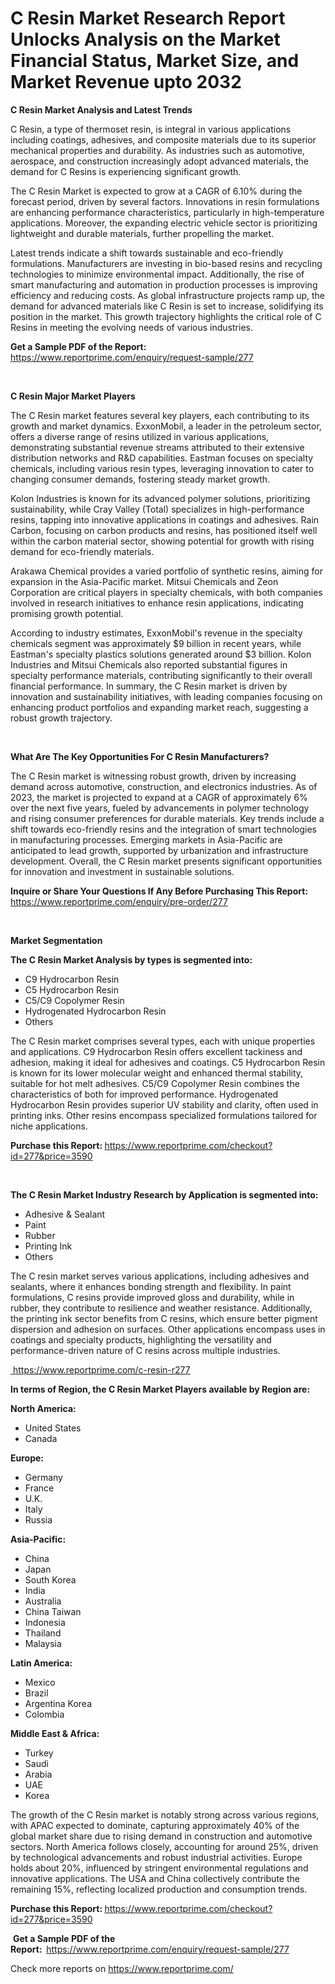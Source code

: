<p><h1>C Resin Market Research Report Unlocks Analysis on the Market Financial Status, Market Size, and Market Revenue upto 2032</h1></p><p><strong>C Resin Market Analysis and Latest Trends</strong></p>
<p><p>C Resin, a type of thermoset resin, is integral in various applications including coatings, adhesives, and composite materials due to its superior mechanical properties and durability. As industries such as automotive, aerospace, and construction increasingly adopt advanced materials, the demand for C Resins is experiencing significant growth.</p><p>The C Resin Market is expected to grow at a CAGR of 6.10% during the forecast period, driven by several factors. Innovations in resin formulations are enhancing performance characteristics, particularly in high-temperature applications. Moreover, the expanding electric vehicle sector is prioritizing lightweight and durable materials, further propelling the market.</p><p>Latest trends indicate a shift towards sustainable and eco-friendly formulations. Manufacturers are investing in bio-based resins and recycling technologies to minimize environmental impact. Additionally, the rise of smart manufacturing and automation in production processes is improving efficiency and reducing costs. As global infrastructure projects ramp up, the demand for advanced materials like C Resin is set to increase, solidifying its position in the market. This growth trajectory highlights the critical role of C Resins in meeting the evolving needs of various industries.</p></p>
<p><strong>Get a Sample PDF of the Report:&nbsp;</strong> <a href="https://www.reportprime.com/enquiry/request-sample/277?utm_campaign=3225&utm_medium=2&utm_source=Github&utm_content=ia&utm_term=18032025&utm_id=c-resin">https://www.reportprime.com/enquiry/request-sample/277</a></p>
<p>&nbsp;</p>
<p><strong>C Resin Major Market Players</strong></p>
<p><p>The C Resin market features several key players, each contributing to its growth and market dynamics. ExxonMobil, a leader in the petroleum sector, offers a diverse range of resins utilized in various applications, demonstrating substantial revenue streams attributed to their extensive distribution networks and R&D capabilities. Eastman focuses on specialty chemicals, including various resin types, leveraging innovation to cater to changing consumer demands, fostering steady market growth.</p><p>Kolon Industries is known for its advanced polymer solutions, prioritizing sustainability, while Cray Valley (Total) specializes in high-performance resins, tapping into innovative applications in coatings and adhesives. Rain Carbon, focusing on carbon products and resins, has positioned itself well within the carbon material sector, showing potential for growth with rising demand for eco-friendly materials.</p><p>Arakawa Chemical provides a varied portfolio of synthetic resins, aiming for expansion in the Asia-Pacific market. Mitsui Chemicals and Zeon Corporation are critical players in specialty chemicals, with both companies involved in research initiatives to enhance resin applications, indicating promising growth potential.</p><p>According to industry estimates, ExxonMobil's revenue in the specialty chemicals segment was approximately $9 billion in recent years, while Eastman's specialty plastics solutions generated around $3 billion. Kolon Industries and Mitsui Chemicals also reported substantial figures in specialty performance materials, contributing significantly to their overall financial performance. In summary, the C Resin market is driven by innovation and sustainability initiatives, with leading companies focusing on enhancing product portfolios and expanding market reach, suggesting a robust growth trajectory.</p></p>
<p>&nbsp;</p>
<p><strong>What Are The Key Opportunities For C Resin Manufacturers?</strong></p>
<p><p>The C Resin market is witnessing robust growth, driven by increasing demand across automotive, construction, and electronics industries. As of 2023, the market is projected to expand at a CAGR of approximately 6% over the next five years, fueled by advancements in polymer technology and rising consumer preferences for durable materials. Key trends include a shift towards eco-friendly resins and the integration of smart technologies in manufacturing processes. Emerging markets in Asia-Pacific are anticipated to lead growth, supported by urbanization and infrastructure development. Overall, the C Resin market presents significant opportunities for innovation and investment in sustainable solutions.</p></p>
<p><strong>Inquire or Share Your Questions If Any Before Purchasing This Report:</strong> <a href="https://www.reportprime.com/enquiry/pre-order/277?utm_campaign=3225&utm_medium=2&utm_source=Github&utm_content=ia&utm_term=18032025&utm_id=c-resin">https://www.reportprime.com/enquiry/pre-order/277</a></p>
<p>&nbsp;</p>
<p><strong>Market Segmentation</strong></p>
<p><strong>The C Resin Market Analysis by types is segmented into:</strong></p>
<p><ul><li>C9 Hydrocarbon Resin</li><li>C5 Hydrocarbon Resin</li><li>C5/C9 Copolymer Resin</li><li>Hydrogenated Hydrocarbon Resin</li><li>Others</li></ul></p>
<p><p>The C Resin market comprises several types, each with unique properties and applications. C9 Hydrocarbon Resin offers excellent tackiness and adhesion, making it ideal for adhesives and coatings. C5 Hydrocarbon Resin is known for its lower molecular weight and enhanced thermal stability, suitable for hot melt adhesives. C5/C9 Copolymer Resin combines the characteristics of both for improved performance. Hydrogenated Hydrocarbon Resin provides superior UV stability and clarity, often used in printing inks. Other resins encompass specialized formulations tailored for niche applications.</p></p>
<p><strong>Purchase this Report:&nbsp;</strong><a href="https://www.reportprime.com/checkout?id=277&price=3590&utm_campaign=3225&utm_medium=2&utm_source=Github&utm_content=ia&utm_term=18032025&utm_id=c-resin">https://www.reportprime.com/checkout?id=277&price=3590</a></p>
<p>&nbsp;</p>
<p><strong>The C Resin Market Industry Research by Application is segmented into:</strong></p>
<p><ul><li>Adhesive & Sealant</li><li>Paint</li><li>Rubber</li><li>Printing Ink</li><li>Others</li></ul></p>
<p><p>The C resin market serves various applications, including adhesives and sealants, where it enhances bonding strength and flexibility. In paint formulations, C resins provide improved gloss and durability, while in rubber, they contribute to resilience and weather resistance. Additionally, the printing ink sector benefits from C resins, which ensure better pigment dispersion and adhesion on surfaces. Other applications encompass uses in coatings and specialty products, highlighting the versatility and performance-driven nature of C resins across multiple industries.</p></p>
<p><a href="https://www.reportprime.com/c-resin-r277?utm_campaign=3225&utm_medium=2&utm_source=Github&utm_content=ia&utm_term=18032025&utm_id=c-resin">&nbsp;https://www.reportprime.com/c-resin-r277</a></p>
<p><strong>In terms of Region, the C Resin Market Players available by Region are:</strong></p>
<p>
    <p> <strong> North America: </strong>
        <ul>
            <li>United States</li>
            <li>Canada</li>
        </ul>
        </p> 
    <p> <strong> Europe: </strong>
        <ul>
            <li>Germany</li>
            <li>France</li>
            <li>U.K.</li>
            <li>Italy</li>
            <li>Russia</li>
        </ul>
        </p> 
    <p> <strong> Asia-Pacific: </strong>
        <ul>
            <li>China</li>
            <li>Japan</li>
            <li>South Korea</li>
            <li>India</li>
            <li>Australia</li>
            <li>China Taiwan</li>
            <li>Indonesia</li>
            <li>Thailand</li>
            <li>Malaysia</li>
        </ul>
        </p> 
    <p> <strong> Latin America: </strong>
        <ul>
            <li>Mexico</li>
            <li>Brazil</li>
            <li>Argentina Korea</li>
            <li>Colombia</li>
        </ul>
        </p> 
    <p> <strong> Middle East & Africa: </strong>
        <ul>
            <li>Turkey</li>
            <li>Saudi</li>
            <li>Arabia</li>
            <li>UAE</li>
            <li>Korea</li>
        </ul>
    </p>
    </p>
<p><p>The growth of the C Resin market is notably strong across various regions, with APAC expected to dominate, capturing approximately 40% of the global market share due to rising demand in construction and automotive sectors. North America follows closely, accounting for around 25%, driven by technological advancements and robust industrial activities. Europe holds about 20%, influenced by stringent environmental regulations and innovative applications. The USA and China collectively contribute the remaining 15%, reflecting localized production and consumption trends.</p></p>
<p><strong>Purchase this Report: </strong><a href="https://www.reportprime.com/checkout?id=277&price=3590&utm_campaign=3225&utm_medium=2&utm_source=Github&utm_content=ia&utm_term=18032025&utm_id=c-resin">https://www.reportprime.com/checkout?id=277&price=3590</a></p>
<p>&nbsp;<strong>Get a Sample PDF of the Report:&nbsp;&nbsp;</strong><a href="https://www.reportprime.com/enquiry/request-sample/277?utm_campaign=3225&utm_medium=2&utm_source=Github&utm_content=ia&utm_term=18032025&utm_id=c-resin">https://www.reportprime.com/enquiry/request-sample/277</a></p>
<p><strong></strong></p>
<p>Check more reports on <a href="https://www.reportprime.com/?utm_campaign=3225&utm_medium=2&utm_source=Github&utm_content=ia&utm_term=18032025&utm_id=c-resin">https://www.reportprime.com/</a></p>